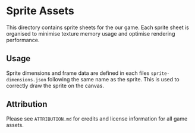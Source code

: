 # Sprite Assets

This directory contains sprite sheets for the our game. Each sprite sheet is organised to minimise texture memory usage and optimise rendering performance.

## Usage
Sprite dimensions and frame data are defined in each files `sprite-dimensions.json` following the same name as the sprite. This is used to correctly draw the sprite on the canvas.

## Attribution
Please see `ATTRIBUTION.md` for credits and license information for all game assets.
